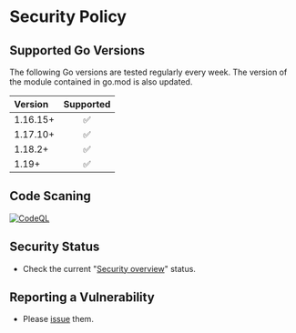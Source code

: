 # Security Policy

## Supported Go Versions

The following Go versions are tested regularly every week. The version of the module contained in go.mod is also updated.

| Version  | Supported          |
| :------  | :----------------: |
| 1.16.15+ | :white_check_mark: |
| 1.17.10+ | :white_check_mark: |
| 1.18.2+  | :white_check_mark: |
| 1.19+    | :white_check_mark: |

## Code Scaning

[![CodeQL](https://github.com/KEINOS/go-genrawid/actions/workflows/codeQL-analysis.yml/badge.svg)](https://github.com/KEINOS/go-genrawid/actions/workflows/codeQL-analysis.yml)

## Security Status

- Check the current "[Security overview](https://github.com/KEINOS/go-genrawid/security)" status.

## Reporting a Vulnerability

- Please [issue](https://github.com/KEINOS/go-genrawid/issues) them.
